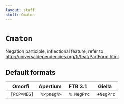 ```yaml
---
layout: stuff
stuff: Cmaton
---
```

# ` Cmaton `

Negation participle, inflectional feature, refer to http://universaldependencies.org/fi/feat/PartForm.html

## Default formats
| Omorfi | Apertium | FTB 3.1 | Giella |
|:------:|:--------:|:-------:|:------:|
| ` [PCP=NEG]` | ` %<pneg%>` | ` % NegPrc` | ` +NegPrc`  |
